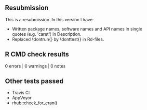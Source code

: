 ## Resubmission
This is a resubmission. In this version I have:

* Written package names, software names and API names in
single quotes (e.g. 'caret') in Description.
* Replaced \dontrun{} by \donttest{} in Rd-files. 

## R CMD check results
0 errors | 0 warnings | 0 notes

## Other tests passed
- Travis CI
- AppVeyor
- rhub::check_for_cran()
